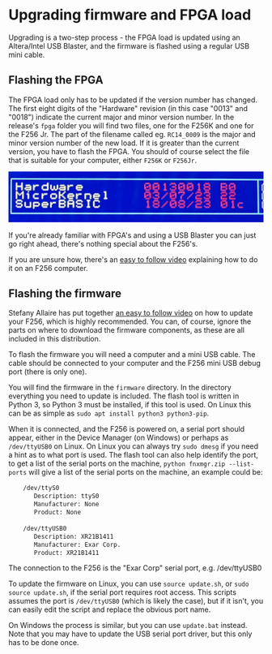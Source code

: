 # Upgrading firmware and FPGA load

Upgrading is a two-step process - the FPGA load is updated using an Altera/Intel USB Blaster, and the firmware is flashed using a regular USB mini cable.

## Flashing the FPGA

The FPGA load only has to be updated if the version number has changed. The first eight digits of the "Hardware" revision (in this case "0013" and "0018") indicate the current major and minor version number. In the release's `fpga` folder you will find two files, one for the F256K and one for the F256 Jr. The part of the filename called eg. `RC14_0009` is the major and minor version number of the new load. If it is greater than the current version, you have to flash the FPGA. You should of course select the file that is suitable for your computer, either `F256K` or `F256Jr`.

![Version numbers on the bootscreen](Versions.jpg)

If you're already familiar with FPGA's and using a USB Blaster you can just go right ahead, there's nothing special about the F256's.

If you are unsure how, there's an [easy to follow video](https://www.youtube.com/watch?v=U7bq7t_qjxg&ab_channel=AnyBitFeverDreams) explaining how to do it on an F256 computer.

## Flashing the firmware

Stefany Allaire has put together [an easy to follow video](https://www.youtube.com/watch?v=Zgyhy_cBsM8&ab_channel=FoenixRetroSystems) on how to update your F256, which is highly recommended. You can, of course, ignore the parts on where to download the firmware components, as these are all included in this distribution.

To flash the firmware you will need a computer and a mini USB cable. The cable should be connected to your computer and the F256 mini USB debug port (there is only one).

You will find the firmware in the `firmware` directory. In the directory everything you need to update is included. The flash tool is written in Python 3, so Python 3 must be installed, if this tool is used. On Linux this can be as simple as `sudo apt install python3 python3-pip`.

When it is connected, and the F256 is powered on, a serial port should appear, either in the Device Manager (on Windows) or perhaps as `/dev/ttyUSB0` on Linux. On Linux you can always try `sudo dmesg` if you need a hint as to what port is used. The flash tool can also help identify the port, to get a list of the serial ports on the machine, `python fnxmgr.zip --list-ports` will give a list of the serial ports on the machine, an example could be:

```
	/dev/ttyS0
	   Description: ttyS0
	   Manufacturer: None
	   Product: None

	/dev/ttyUSB0
	   Description: XR21B1411
	   Manufacturer: Exar Corp.
	   Product: XR21B1411
```

The connection to the F256 is the "Exar Corp" serial port, e.g. /dev/ttyUSB0



To update the firmware on Linux, you can use `source update.sh`, or `sudo source update.sh`, if the serial port requires root access. This scripts assumes the port is `/dev/ttyUSB0` (which is likely the case), but if it isn't, you can easily edit the script and replace the obvious port name.

On Windows the process is similar, but you can use `update.bat` instead. Note that you may have to update the USB serial port driver, but this only has to be done once.

